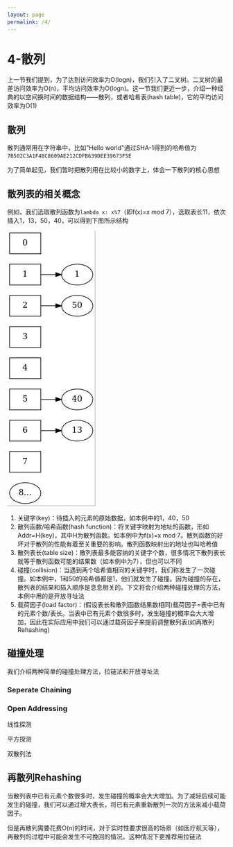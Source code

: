 ```yaml
---
layout: page
permalink: /4/
---
```


# 4-散列

上一节我们提到，为了达到访问效率为O(logn)，我们引入了二叉树。二叉树的最差访问效率为O(n)，平均访问效率为O(logn)。这一节我们更近一步，介绍一种经典的以空间换时间的数据结构——散列，或者哈希表(hash table)，它的平均访问效率为O(1)

## 散列

散列通常用在字符串中，比如"Hello world"通过SHA-1得到的哈希值为`7B502C3A1F48C8609AE212CDFB639DEE39673F5E`

为了简单起见，我们暂时把散列用在比较小的数字上，体会一下散列的核心思想

## 散列表的相关概念

例如，我们选取散列函数为`lambda x: x%7`（即f(x)=x mod 7），选取表长11，依次插入1，13，50，40，可以得到下图所示结构

![](img/hash.dot.jpg)

1. 关键字(key)：待插入的元素的原始数据，如本例中的1，40，50
2. 散列函数/哈希函数(hash function)：将关键字映射为地址的函数，形如Addr=H(key)，其中H为散列函数。如本例中为f(x)=x mod 7。散列函数的好坏对于散列的性能有着至关重要的影响。散列函数映射出的地址也叫哈希值
3. 散列表长(table size)：散列表最多能容纳的关键字个数，很多情况下散列表长就等于散列函数可能的结果数（如本例中为7），但也可以不同
4. 碰撞(collision)：当遇到两个哈希值相同的关键字时，我们称发生了一次碰撞。如本例中，1和50的哈希值都是1，他们就发生了碰撞。因为碰撞的存在，散列表的结果和插入顺序是息息相关的。下文将会介绍两种碰撞处理的方法，本例中用的是开放寻址法
5. 载荷因子(load factor)：(假设表长和散列函数结果数相同)载荷因子=表中已有的元素个数/表长。当表中已有元素个数很多时，发生碰撞的概率会大大增加，因此在实际应用中我们可以通过载荷因子来提前调整散列表(如再散列Rehashing)

## 碰撞处理

我们介绍两种简单的碰撞处理方法，拉链法和开放寻址法

### Seperate Chaining

### Open Addressing

线性探测

平方探测

双散列法

## 再散列Rehashing

当散列表中已有元素个数很多时，发生碰撞的概率会大大增加。为了减轻后续可能发生的碰撞，我们可以通过增大表长，将已有元素重新散列一次的方法来减小载荷因子。

但是再散列需要花费O(n)的时间，对于实时性要求很高的场景（如医疗航天等），再散列的过程中可能会发生不可挽回的情况。这种情况下更推荐用拉链法